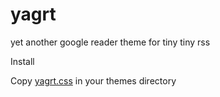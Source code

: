 yagrt
=====

yet another google reader theme for tiny tiny rss


Install

Copy [yagrt.css](stylesheets/yagrt.css) in your themes directory
